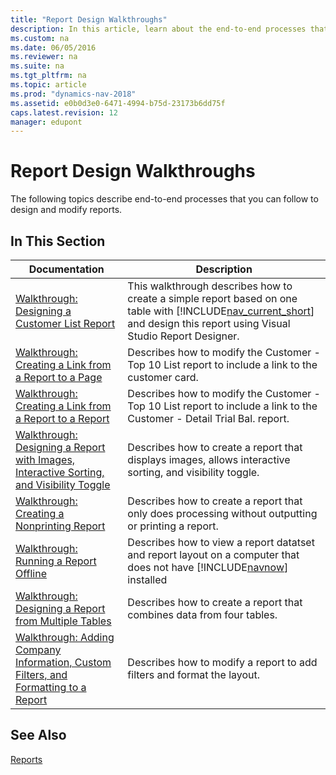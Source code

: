 ```yaml
---
title: "Report Design Walkthroughs"
description: In this article, learn about the end-to-end processes that you can follow to design and modify reports.  
ms.custom: na
ms.date: 06/05/2016
ms.reviewer: na
ms.suite: na
ms.tgt_pltfrm: na
ms.topic: article
ms.prod: "dynamics-nav-2018"
ms.assetid: e0b0d3e0-6471-4994-b75d-23173b6dd75f
caps.latest.revision: 12
manager: edupont
---
```

# Report Design Walkthroughs
The following topics describe end-to-end processes that you can follow to design and modify reports.  

## In This Section  

|Documentation|Description|  
|-------------------|-----------------|  
|[Walkthrough: Designing a Customer List Report](Walkthrough--Designing-a-Customer-List-Report.md)|This walkthrough describes how to create a simple report based on one table with [!INCLUDE[nav_current_short](includes/nav_current_short_md.md)] and design this report using Visual Studio Report Designer.|  
|[Walkthrough: Creating a Link from a Report to a Page](Walkthrough--Creating-a-Link-from-a-Report-to-a-Page.md)|Describes how to modify the Customer - Top 10 List report to include a link to the customer card.|  
|[Walkthrough: Creating a Link from a Report to a Report](Walkthrough--Creating-a-Link-from-a-Report-to-a-Report.md)|Describes how to modify the Customer - Top 10 List report to include a link to the Customer - Detail Trial Bal. report.|  
|[Walkthrough: Designing a Report with Images, Interactive Sorting, and Visibility Toggle](Walkthrough--Designing-a-Report-with-Images--Interactive-Sorting--and-Visibility-Toggle.md)|Describes how to create a report that displays images, allows interactive sorting, and visibility toggle.|  
|[Walkthrough: Creating a Nonprinting Report](Walkthrough--Creating-a-Nonprinting-Report.md)|Describes how to create a report that only does processing without outputting or printing a report.|  
|[Walkthrough: Running a Report Offline](Walkthrough--Running-a-Report-Offline.md)|Describes how to view a report datatset and report layout on a computer that does not have [!INCLUDE[navnow](includes/navnow_md.md)] installed|  
|[Walkthrough: Designing a Report from Multiple Tables](Walkthrough--Designing-a-Report-from-Multiple-Tables.md)|Describes how to create a report that combines data from four tables.|  
|[Walkthrough: Adding Company Information, Custom Filters, and Formatting to a Report](Walkthrough--Adding-Company-Information--Custom-Filters--and-Formatting-to-a-Report.md)|Describes how to modify a report to add filters and format the layout.|  

## See Also  
 [Reports](Reports.md)
